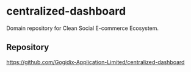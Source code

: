 # centralized-dashboard

Domain repository for Clean Social E-commerce Ecosystem.

## Repository
https://github.com/Gogidix-Application-Limited/centralized-dashboard
